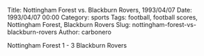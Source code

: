 Title: Nottingham Forest vs. Blackburn Rovers, 1993/04/07
Date: 1993/04/07 00:00
Category: sports
Tags: football, football scores, Nottingham Forest, Blackburn Rovers
Slug: nottingham-forest-vs-blackburn-rovers
Author: carbonero


Nottingham Forest 1 - 3 Blackburn Rovers
